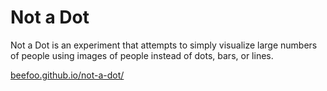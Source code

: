 # Not a Dot

Not a Dot is an experiment that attempts to simply visualize large numbers of people using images of people instead of dots, bars, or lines.

[beefoo.github.io/not-a-dot/](https://beefoo.github.io/not-a-dot/)
